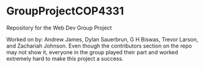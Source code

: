 # GroupProjectCOP4331
Repository for the Web Dev Group Project

Worked on by: Andrew James, Dylan Sauerbrun, G H Biswas, Trevor Larson, and Zachariah Johnson. Even though the contributors section on the repo may not show it, everyone in the group played their part and worked extremely hard to make this project a success.
